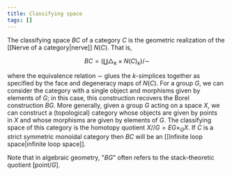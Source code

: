 ```yaml
---
title: Classifying space
tags: []
---
```


The classifying space $BC$ of a category $C$ is the geometric realization of the [[Nerve of a category|nerve]] $N(C)$. That is,

$$
BC = (\amalg \bigtriangleup_{k} \times N(C)_{k})/\sim
$$

where the equivalence relation $\sim$ glues the $k$-simplices together as specified by the face and degeneracy maps of $N(C)$. For a group $G$, we can consider the category with a single object and morphisms given by elements of $G$; in this case, this construction recovers the Borel construction $BG$. More generally, given a group $G$ acting on a space $X$, we can construct a (topological) category whose objects are given by points in $X$ and whose morphisms are given by elements of $G$. The classifying space of this category is the homotopy quotient $X//G = EG \times_{G} X$. If $C$ is a strict symmetric monoidal category then $BC$ will be an [[Infinite loop space|infinite loop space]].

Note that in algebraic geometry, "$BG$" often refers to the stack-theoretic quotient $[\mathrm{point} / G]$.